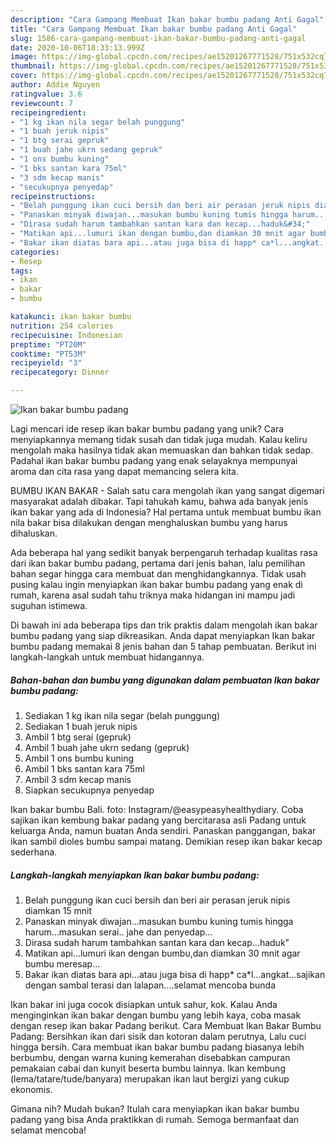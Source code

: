 ```yaml
---
description: "Cara Gampang Membuat Ikan bakar bumbu padang Anti Gagal"
title: "Cara Gampang Membuat Ikan bakar bumbu padang Anti Gagal"
slug: 1586-cara-gampang-membuat-ikan-bakar-bumbu-padang-anti-gagal
date: 2020-10-06T18:33:13.999Z
image: https://img-global.cpcdn.com/recipes/ae15201267771528/751x532cq70/ikan-bakar-bumbu-padang-foto-resep-utama.jpg
thumbnail: https://img-global.cpcdn.com/recipes/ae15201267771528/751x532cq70/ikan-bakar-bumbu-padang-foto-resep-utama.jpg
cover: https://img-global.cpcdn.com/recipes/ae15201267771528/751x532cq70/ikan-bakar-bumbu-padang-foto-resep-utama.jpg
author: Addie Nguyen
ratingvalue: 3.6
reviewcount: 7
recipeingredient:
- "1 kg ikan nila segar belah punggung"
- "1 buah jeruk nipis"
- "1 btg serai gepruk"
- "1 buah jahe ukrn sedang gepruk"
- "1 ons bumbu kuning"
- "1 bks santan kara 75ml"
- "3 sdm kecap manis"
- "secukupnya penyedap"
recipeinstructions:
- "Belah punggung ikan cuci bersih dan beri air perasan jeruk nipis diamkan 15 mnit"
- "Panaskan minyak diwajan...masukan bumbu kuning tumis hingga harum...masukan serai.. jahe dan penyedap..."
- "Dirasa sudah harum tambahkan santan kara dan kecap...haduk&#34;"
- "Matikan api...lumuri ikan dengan bumbu,dan diamkan 30 mnit agar bumbu meresap..."
- "Bakar ikan diatas bara api...atau juga bisa di happ* ca*l...angkat...sajikan dengan sambal terasi dan lalapan....selamat mencoba bunda"
categories:
- Resep
tags:
- ikan
- bakar
- bumbu

katakunci: ikan bakar bumbu 
nutrition: 254 calories
recipecuisine: Indonesian
preptime: "PT20M"
cooktime: "PT53M"
recipeyield: "3"
recipecategory: Dinner

---
```



![Ikan bakar bumbu padang](https://img-global.cpcdn.com/recipes/ae15201267771528/751x532cq70/ikan-bakar-bumbu-padang-foto-resep-utama.jpg)

Lagi mencari ide resep ikan bakar bumbu padang yang unik? Cara menyiapkannya memang tidak susah dan tidak juga mudah. Kalau keliru mengolah maka hasilnya tidak akan memuaskan dan bahkan tidak sedap. Padahal ikan bakar bumbu padang yang enak selayaknya mempunyai aroma dan cita rasa yang dapat memancing selera kita.

BUMBU IKAN BAKAR - Salah satu cara mengolah ikan yang sangat digemari masyarakat adalah dibakar. Tapi tahukah kamu, bahwa ada banyak jenis ikan bakar yang ada di Indonesia? Hal pertama untuk membuat bumbu ikan nila bakar bisa dilakukan dengan menghaluskan bumbu yang harus dihaluskan.

Ada beberapa hal yang sedikit banyak berpengaruh terhadap kualitas rasa dari ikan bakar bumbu padang, pertama dari jenis bahan, lalu pemilihan bahan segar hingga cara membuat dan menghidangkannya. Tidak usah pusing kalau ingin menyiapkan ikan bakar bumbu padang yang enak di rumah, karena asal sudah tahu triknya maka hidangan ini mampu jadi suguhan istimewa.


Di bawah ini ada beberapa tips dan trik praktis dalam mengolah ikan bakar bumbu padang yang siap dikreasikan. Anda dapat menyiapkan Ikan bakar bumbu padang memakai 8 jenis bahan dan 5 tahap pembuatan. Berikut ini langkah-langkah untuk membuat hidangannya.

<!--inarticleads1-->

##### Bahan-bahan dan bumbu yang digunakan dalam pembuatan Ikan bakar bumbu padang:

1. Sediakan 1 kg ikan nila segar (belah punggung)
1. Sediakan 1 buah jeruk nipis
1. Ambil 1 btg serai (gepruk)
1. Ambil 1 buah jahe ukrn sedang (gepruk)
1. Ambil 1 ons bumbu kuning
1. Ambil 1 bks santan kara 75ml
1. Ambil 3 sdm kecap manis
1. Siapkan secukupnya penyedap


Ikan bakar bumbu Bali. foto: Instagram/@easypeasyhealthydiary. Coba sajikan ikan kembung bakar padang yang bercitarasa asli Padang untuk keluarga Anda, namun buatan Anda sendiri. Panaskan panggangan, bakar ikan sambil dioles bumbu sampai matang. Demikian resep ikan bakar kecap sederhana. 

<!--inarticleads2-->

##### Langkah-langkah menyiapkan Ikan bakar bumbu padang:

1. Belah punggung ikan cuci bersih dan beri air perasan jeruk nipis diamkan 15 mnit
1. Panaskan minyak diwajan...masukan bumbu kuning tumis hingga harum...masukan serai.. jahe dan penyedap...
1. Dirasa sudah harum tambahkan santan kara dan kecap...haduk&#34;
1. Matikan api...lumuri ikan dengan bumbu,dan diamkan 30 mnit agar bumbu meresap...
1. Bakar ikan diatas bara api...atau juga bisa di happ* ca*l...angkat...sajikan dengan sambal terasi dan lalapan....selamat mencoba bunda


Ikan bakar ini juga cocok disiapkan untuk sahur, kok. Kalau Anda menginginkan ikan bakar dengan bumbu yang lebih kaya, coba masak dengan resep ikan bakar Padang berikut. Cara Membuat Ikan Bakar Bumbu Padang: Bersihkan ikan dari sisik dan kotoran dalam perutnya, Lalu cuci hingga bersih. Cara membuat ikan bakar bumbu padang biasanya lebih berbumbu, dengan warna kuning kemerahan disebabkan campuran pemakaian cabai dan kunyit beserta bumbu lainnya. Ikan kembung (lema/tatare/tude/banyara) merupakan ikan laut bergizi yang cukup ekonomis. 

Gimana nih? Mudah bukan? Itulah cara menyiapkan ikan bakar bumbu padang yang bisa Anda praktikkan di rumah. Semoga bermanfaat dan selamat mencoba!
